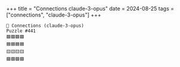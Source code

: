 +++
title = "Connections claude-3-opus"
date = 2024-08-25
tags = ["connections", "claude-3-opus"]
+++

```text
🤖 Connections (claude-3-opus) 
Puzzle #441
🟩🟩🟩🟩
🟦🟦🟦🟦
🟨🟨🟨🟨
🟪🟪🟪🟪
```
